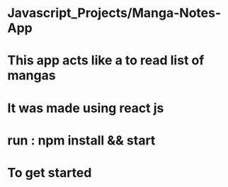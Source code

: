 # Javascript_Projects/Manga-Notes-App

# This app acts like a to read list of mangas

# It was made using react js

# run : npm install && start

# To get started
